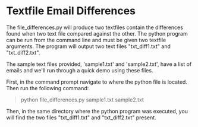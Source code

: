 # Textfile Email Differences
The file_differences.py will produce two textfiles contain the differences found when two text file compared against the other. The python program can be run from the command line and must be given two textfile arguments. The program will output two text files "txt_diff1.txt" and "txt_diff2.txt". 


The sample text files provided, 'sample1.txt' and 'sample2.txt', have a list of emails and we'll run through a quick demo using these files.

First, in the command prompt navigate to where the python file is located. Then run the following command:
> python file_differences.py sample1.txt sample2.txt

Then, in the same directory where the python program was executed, you will find the two files "txt_diff1.txt" and "txt_diff2.txt" present.
